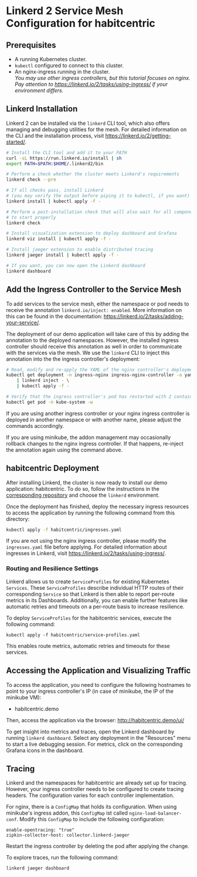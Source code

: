# Linkerd 2 Service Mesh Configuration for habitcentric

## Prerequisites

* A running Kubernetes cluster.
* `kubectl` configured to connect to this cluster.
* An nginx-ingress running in the cluster. \
  _You may use other ingress controllers, but this tutorial focuses on nginx.
  Pay attention to https://linkerd.io/2/tasks/using-ingress/ if your environment
  differs._

## Linkerd Installation

Linkerd 2 can be installed via the `linkerd` CLI tool, which also offers
managing and debugging utilities for the mesh. For detailed information on the
CLI and the installation process, visit https://linkerd.io/2/getting-started/.

```bash
# Install the CLI tool and add it to your PATH
curl -sL https://run.linkerd.io/install | sh
export PATH=$PATH:$HOME/.linkerd2/bin

# Perform a check whether the cluster meets Linkerd's requirements
linkerd check --pre

# If all checks pass, install Linkerd
# (you may verify the output before piping it to kubectl, if you want)
linkerd install | kubectl apply -f -

# Perform a post-installation check that will also wait for all components
# to start properly
linkerd check

# Install visualization extension to deploy dashboard and Grafana
linkerd viz install | kubectl apply -f -

# Install jaeger extension to enable distributed tracing
linkerd jaeger install | kubectl apply -f -

# If you want, you can now open the Linkerd dashboard
linkerd dashboard
```

## Add the Ingress Controller to the Service Mesh

To add services to the service mesh, either the namespace or pod needs to
receive the annotation `linkerd.io/inject: enabled`. More information on this
can be found in the documentation:
https://linkerd.io/2/tasks/adding-your-service/.

The deployment of our demo application will take care of this by adding the
annotation to the deployed namespaces. However, the installed ingress controller
should receive this annotation as well in order to communicate with the services
via the mesh. We use the `linkerd` CLI to inject this annotation into the the
ingress controller's deployment:

```bash
# Read, modify and re-apply the YAML of the nginx controller's deployment
kubectl get deployment -n ingress-nginx ingress-nginx-controller -o yaml \
    | linkerd inject - \
    | kubectl apply -f -

# Verify that the ingress controller's pod has restarted with 2 containers
kubectl get pod -n kube-system -w
```

If you are using another ingress controller or your nginx ingress controller is
deployed in another namespace or with another name, please adjust the commands
accordingly.

If you are using minikube, the addon management may occasionally rollback
changes to the nginx ingress controller. If that happens, re-inject the
annotation again using the command above.

## habitcentric Deployment

After installing Linkerd, the cluster is now ready to install our demo
application: habitcentric. To do so, follow the instructions in the
[corresponding
repository](https://gitlab.com/habitcentric-infrastructure/hc-kubernetes) and
choose the `linkerd` environment.

Once the deployment has finished, deploy the necessary ingress resources to
access the application by running the following command from this directory:

```bash
kubectl apply -f habitcentric/ingresses.yaml
```

If you are not using the nginx ingress controller, please modify the
`ingresses.yaml` file before applying. For detailed information about ingresses
in Linkerd, visit https://linkerd.io/2/tasks/using-ingress/.

### Routing and Resilience Settings

Linkerd allows us to create `ServiceProfiles` for existing Kubernetes
`Services`. These `ServiceProfiles` describe individual HTTP routes of their
corresponding `Service` so that Linkerd is then able to report per-route metrics
in its Dashboards. Additionally, you can enable further features like automatic
retries and timeouts on a per-route basis to increase resilience.

To deploy `ServiceProfiles` for the habitcentric services, execute the following
command:

```
kubectl apply -f habitcentric/service-profiles.yaml
```

This enables route metrics, automatic retries and timeouts for these services.

## Accessing the Application and Visualizing Traffic

To access the application, you need to configure the following hostnames to
point to your ingress controller's IP (in case of minikube, the IP of the
minikube VM):

* habitcentric.demo

Then, access the application via the browser: http://habitcentric.demo/ui/

To get insight into metrics and traces, open the Linkerd dashboard by running
`linkerd dashboard`. Select any deployment in the "Resources" menu to start a
live debugging session. For metrics, click on the corresponding Grafana icons in
the dashboard.

## Tracing

Linkerd and the namespaces for habitcentric are already set up for tracing.
However, your ingress controller needs to be configured to create tracing
headers. The configuration varies for each controller implementation.

For nginx, there is a `ConfigMap` that holds its configuration. When using
minikube's ingress addon, this `ConfigMap` ist called
`nginx-load-balancer-conf`. Modify this `ConfigMap` to include the following
configuration:

```
enable-opentracing: "true"
zipkin-collector-host: collector.linkerd-jaeger
```

Restart the ingress controller by deleting the pod after applying the change.

To explore traces, run the following command:

```sh
linkerd jaeger dashboard
```
